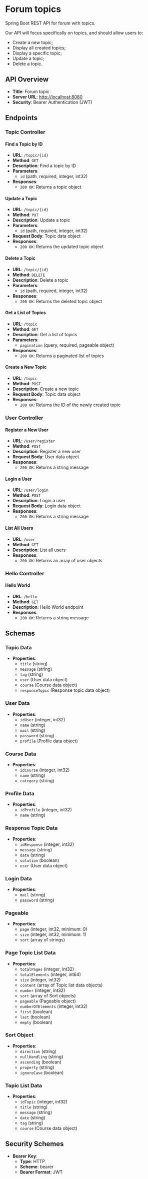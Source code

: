 # Forum topics

Spring Boot REST API for forum with topics.

Our API will focus specifically on topics, and should allow users to:
- Create a new topic;
- Display all created topics;
- Display a specific topic;
- Update a topic;
- Delete a topic.

## API Overview

- **Title**: Forum topic
- **Server URL**: [http://localhost:8080](http://localhost:8080)
- **Security**: Bearer Authentication (JWT)

## Endpoints

### Topic Controller

#### Find a Topic by ID

- **URL**: `/topic/{id}`
- **Method**: `GET`
- **Description**: Find a topic by ID
- **Parameters**:
  - `id` (path, required, integer, int32)
- **Responses**:
  - `200 OK`: Returns a topic object

#### Update a Topic

- **URL**: `/topic/{id}`
- **Method**: `PUT`
- **Description**: Update a topic
- **Parameters**:
  - `id` (path, required, integer, int32)
- **Request Body**: Topic data object
- **Responses**:
  - `200 OK`: Returns the updated topic object

#### Delete a Topic

- **URL**: `/topic/{id}`
- **Method**: `DELETE`
- **Description**: Delete a topic
- **Parameters**:
  - `id` (path, required, integer, int32)
- **Responses**:
  - `200 OK`: Returns the deleted topic object

#### Get a List of Topics

- **URL**: `/topic`
- **Method**: `GET`
- **Description**: Get a list of topics
- **Parameters**:
  - `pagination` (query, required, pageable object)
- **Responses**:
  - `200 OK`: Returns a paginated list of topics

#### Create a New Topic

- **URL**: `/topic`
- **Method**: `POST`
- **Description**: Create a new topic
- **Request Body**: Topic data object
- **Responses**:
  - `200 OK`: Returns the ID of the newly created topic

### User Controller

#### Register a New User

- **URL**: `/user/register`
- **Method**: `POST`
- **Description**: Register a new user
- **Request Body**: User data object
- **Responses**:
  - `200 OK`: Returns a string message

#### Login a User

- **URL**: `/user/login`
- **Method**: `POST`
- **Description**: Login a user
- **Request Body**: Login data object
- **Responses**:
  - `200 OK`: Returns a string message

#### List All Users

- **URL**: `/user`
- **Method**: `GET`
- **Description**: List all users
- **Responses**:
  - `200 OK`: Returns an array of user objects

### Hello Controller

#### Hello World

- **URL**: `/hello`
- **Method**: `GET`
- **Description**: Hello World endpoint
- **Responses**:
  - `200 OK`: Returns a string message

## Schemas

### Topic Data

- **Properties**:
  - `title` (string)
  - `message` (string)
  - `tag` (string)
  - `user` (User data object)
  - `course` (Course data object)
  - `responseTopic` (Response topic data object)

### User Data

- **Properties**:
  - `idUser` (integer, int32)
  - `name` (string)
  - `mail` (string)
  - `password` (string)
  - `profile` (Profile data object)

### Course Data

- **Properties**:
  - `idCourse` (integer, int32)
  - `name` (string)
  - `category` (string)

### Profile Data

- **Properties**:
  - `idProfile` (integer, int32)
  - `name` (string)

### Response Topic Data

- **Properties**:
  - `idResponse` (integer, int32)
  - `message` (string)
  - `date` (string)
  - `solution` (boolean)
  - `user` (User data object)

### Login Data

- **Properties**:
  - `mail` (string)
  - `password` (string)

### Pageable

- **Properties**:
  - `page` (integer, int32, minimum: 0)
  - `size` (integer, int32, minimum: 1)
  - `sort` (array of strings)

### Page Topic List Data

- **Properties**:
  - `totalPages` (integer, int32)
  - `totalElements` (integer, int64)
  - `size` (integer, int32)
  - `content` (array of Topic list data objects)
  - `number` (integer, int32)
  - `sort` (array of Sort objects)
  - `pageable` (Pageable object)
  - `numberOfElements` (integer, int32)
  - `first` (boolean)
  - `last` (boolean)
  - `empty` (boolean)

### Sort Object

- **Properties**:
  - `direction` (string)
  - `nullHandling` (string)
  - `ascending` (boolean)
  - `property` (string)
  - `ignoreCase` (boolean)

### Topic List Data

- **Properties**:
  - `idTopic` (integer, int32)
  - `title` (string)
  - `message` (string)
  - `date` (string)
  - `tag` (string)
  - `course` (Course data object)

## Security Schemes

- **Bearer Key**: 
  - **Type**: HTTP
  - **Scheme**: bearer
  - **Bearer Format**: JWT

